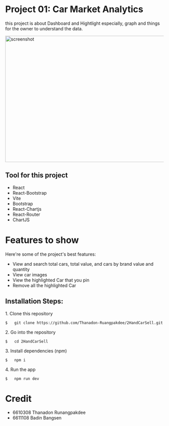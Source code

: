 # Project 01: Car Market Analytics 

this project is about Dashboard and Hightlight
especially, graph and things for the owner to understand the data.

<img src="https://github.com/ApP0s/2HandCarSell/blob/main/webgi.gif?raw=true" alt="screenshot" width="750" height="400/">

## Tool for this project
*   React
*   React-Bootstrap
*   Vite
*   Bootstrap
*   React-Chartjs
*   React-Router
*   ChartJS
# Features to show

Here're some of the project's best features:

*   View and search total cars, total value, and cars by brand value and quantity
*   View car images
*   View the highlighted Car that you pin
*   Remove all the highlighted Car

<h2>Installation Steps:</h2>

<p>1. Clone this repository</p>

```
$   git clone https://github.com/Thanadon-Ruangpakdee/2HandCarSell.git
```

<p>2. Go into the repository</p>

```
$   cd 2HandCarSell
```

<p>3. Install dependencies (npm)</p>

```
$   npm i
```

<p>4. Run the app</p>

```
$   npm run dev
```

# Credit
*   6610308 Thanadon Runangpakdee
*   6611108 Badin Bangsen
